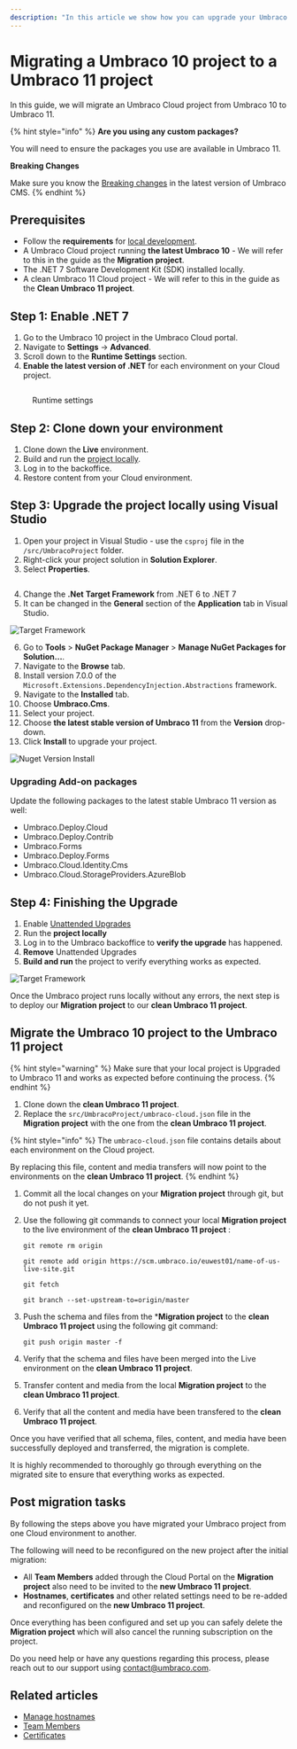```yaml
---
description: "In this article we show how you can upgrade your Umbraco 10 Cloud project locally to Umbraco 11 and then migrate the project to a new Umbraco 11 project."
---
```


# Migrating a Umbraco 10 project to a Umbraco 11 project

In this guide, we will migrate an Umbraco Cloud project from Umbraco 10 to Umbraco 11.

{% hint style="info" %}
**Are you using any custom packages?**

You will need to ensure the packages you use are available in Umbraco 11.

**Breaking Changes**

Make sure you know the [Breaking changes](../../umbraco-cms/fundamentals/setup/upgrading/version-specific/) in the latest version of Umbraco CMS.
{% endhint %}

## Prerequisites

* Follow the **requirements** for [local development](../../umbraco-cms/fundamentals/setup/requirements.md#local-development).
* A Umbraco Cloud project running **the latest Umbraco 10** - We will refer to this in the guide as the **Migration project**.
* The .NET 7 Software Development Kit (SDK) installed locally.
* A clean Umbraco 11 Cloud project - We will refer to this in the guide as the **Clean Umbraco 11 project**.

## Step 1: Enable .NET 7

1. Go to the Umbraco 10 project in the Umbraco Cloud portal.
2. Navigate to **Settings** -> **Advanced**.
3. Scroll down to the **Runtime Settings** section.
4. **Enable the latest version of .NET** for each environment on your Cloud project.

<figure><img src="../../.gitbook/assets/runtime-settings.png" alt=""><figcaption><p>Runtime settings</p></figcaption></figure>

## Step 2: Clone down your environment

1. Clone down the **Live** environment.
2. Build and run the [project locally](../set-up/working-locally.md#running-the-site-locally).
3. Log in to the backoffice.
4. Restore content from your Cloud environment.

## Step 3: Upgrade the project locally using Visual Studio

1. Open your project in Visual Studio - use the `csproj` file in the `/src/UmbracoProject` folder.
2. Right-click your project solution in **Solution Explorer**.
3. Select **Properties**.

<figure><img src="images/Solution-Explorer.png" alt=""><figcaption></figcaption></figure>

4. Change the **.Net** **Target Framework** from .NET 6 to .NET 7
5. It can be changed in the **General** section of the **Application** tab  in Visual Studio.

![Target Framework](images/Target-Framework.png)

6. Go to **Tools** > **NuGet Package Manager** > **Manage NuGet Packages for Solution...**.
7. Navigate to the **Browse** tab.
8. Install version 7.0.0 of the `Microsoft.Extensions.DependencyInjection.Abstractions` framework.
9. Navigate to the **Installed** tab.
10. Choose **Umbraco.Cms**.
11. Select your project.
12. Choose **the latest stable version of Umbraco 11** from the **Version** drop-down.
13. Click **Install** to upgrade your project.

![Nuget Version Install](images/Nuget-Version-Install.png)

### Upgrading Add-on packages

Update the following packages to the latest stable Umbraco 11 version as well:

* Umbraco.Deploy.Cloud
* Umbraco.Deploy.Contrib
* Umbraco.Forms
* Umbraco.Deploy.Forms
* Umbraco.Cloud.Identity.Cms
* Umbraco.Cloud.StorageProviders.AzureBlob

## Step 4: Finishing the Upgrade

1. Enable [Unattended Upgrades](../../umbraco-cms/reference/configuration/unattendedsettings.md#upgrade-unattended)
2. Run the **project locally**
3. Log in to the Umbraco backoffice to **verify the upgrade** has happened.
4. **Remove** Unattended Upgrades
5. **Build and run** the project to verify everything works as expected.

![Target Framework](images/verify-v10-upgrade-locally.png)

Once the Umbraco project runs locally without any errors, the next step is to deploy our **Migration project** to our **clean Umbraco 11 project**.

## Migrate the Umbraco 10 project to the Umbraco 11 project

{% hint style="warning" %}
Make sure that your local project is Upgraded to Umbraco 11 and works as expected before continuing the process.
{% endhint %}

1. Clone down the **clean Umbraco 11 project**.
2. Replace the `src/UmbracoProject/umbraco-cloud.json` file in the **Migration project** with the one from the **clean Umbraco 11 project**.

{% hint style="info" %}
The `umbraco-cloud.json` file contains details about each environment on the Cloud project.

By replacing this file, content and media transfers will now point to the environments on the **clean Umbraco 11 project**.
{% endhint %}

1. Commit all the local changes on your **Migration project** through git, but do not push it yet.
2.  Use the following git commands to connect your local **Migration project** to the live environment of the **clean Umbraco 11 project** :

    ```
    git remote rm origin

    git remote add origin https://scm.umbraco.io/euwest01/name-of-us-live-site.git

    git fetch

    git branch --set-upstream-to=origin/master
    ```
3.  Push the schema and files from the  ***Migration project** to the **clean Umbraco 11 project** using the following git command:

    ```
    git push origin master -f
    ```
4. Verify that the schema and files have been merged into the Live environment on the **clean Umbraco 11 project**.
5. Transfer content and media from the local **Migration project** to the **clean Umbraco 11 project**.
6. Verify that all the content and media have been transfered to the **clean Umbraco 11 project**.

Once you have verified that all schema, files, content, and media have been successfully deployed and transferred, the migration is complete.

It is highly recommended to thoroughly go through everything on the migrated site to ensure that everything works as expected.

## Post migration tasks

By following the steps above you have migrated your Umbraco project from one Cloud environment to another.

The following will need to be reconfigured on the new project after the initial migration:

* All **Team Members** added through the Cloud Portal on the **Migration project** also need to be invited to the **new Umbraco 11 project**.
* **Hostnames**, **certificates** and other related settings need to be re-added and reconfigured on the **new Umbraco 11 project**.

Once everything has been configured and set up you can safely delete the **Migration project** which will also cancel the running subscription on the project.

Do you need help or have any questions regarding this process, please reach out to our support using [contact@umbraco.com](mailto:contact@umbraco.com).

## Related articles

* [Manage hostnames](../set-up/project-settings/manage-hostnames/)
* [Team Members](../set-up/project-settings/team-members/)
* [Certificates](../set-up/project-settings/manage-hostnames/security-certificates.md)



